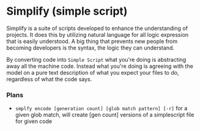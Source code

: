 # Simplify (simple script)

Simplify is a suite of scripts developed to enhance the understanding of projects.
It does this by utilizing natural language for all logic expression that is easily understood.
A big thing that prevents new people from becoming developers is the syntax, the logic they can understand.

By converting code into `Simple Script` what you're doing is abstracting away all the machine code.
Instead what you're doing is agreeing with the model on a pure text description of what you expect your files to do, regardless of what the code says.

### Plans

- `smplfy encode [generation count] [glob match pattern] [-r]` for a given glob match, will create [gen count] versions of a simplescript file for given code